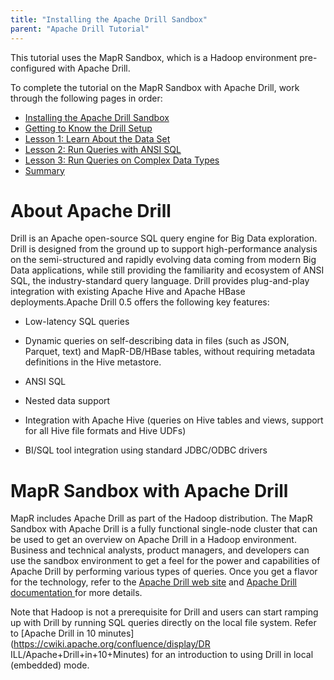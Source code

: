 ```yaml
---
title: "Installing the Apache Drill Sandbox"
parent: "Apache Drill Tutorial"
---
```

This tutorial uses the MapR Sandbox, which is a Hadoop environment pre-configured with Apache Drill.

To complete the tutorial on the MapR Sandbox with Apache Drill, work through
the following pages in order:

  * [Installing the Apache Drill Sandbox](/confluence/display/DRILL/Installing+the+Apache+Drill+Sandbox)
  * [Getting to Know the Drill Setup](/confluence/display/DRILL/Getting+to+Know+the+Drill+Setup)
  * [Lesson 1: Learn About the Data Set](/confluence/display/DRILL/Lesson+1%3A+Learn+About+the+Data+Set)
  * [Lesson 2: Run Queries with ANSI SQL](/confluence/display/DRILL/Lesson+2%3A+Run+Queries+with+ANSI+SQL)
  * [Lesson 3: Run Queries on Complex Data Types](/confluence/display/DRILL/Lesson+3%3A+Run+Queries+on+Complex+Data+Types)
  * [Summary](/confluence/display/DRILL/Summary)

# About Apache Drill

Drill is an Apache open-source SQL query engine for Big Data exploration.
Drill is designed from the ground up to support high-performance analysis on
the semi-structured and rapidly evolving data coming from modern Big Data
applications, while still providing the familiarity and ecosystem of ANSI SQL,
the industry-standard query language. Drill provides plug-and-play integration
with existing Apache Hive and Apache HBase deployments.Apache Drill 0.5 offers
the following key features:

  * Low-latency SQL queries

  * Dynamic queries on self-describing data in files (such as JSON, Parquet, text) and MapR-DB/HBase tables, without requiring metadata definitions in the Hive metastore.

  * ANSI SQL

  * Nested data support

  * Integration with Apache Hive (queries on Hive tables and views, support for all Hive file formats and Hive UDFs)

  * BI/SQL tool integration using standard JDBC/ODBC drivers

# MapR Sandbox with Apache Drill

MapR includes Apache Drill as part of the Hadoop distribution. The MapR
Sandbox with Apache Drill is a fully functional single-node cluster that can
be used to get an overview on Apache Drill in a Hadoop environment. Business
and technical analysts, product managers, and developers can use the sandbox
environment to get a feel for the power and capabilities of Apache Drill by
performing various types of queries. Once you get a flavor for the technology,
refer to the [Apache Drill web site](http://incubator.apache.org/drill/) and
[Apache Drill documentation
](https://cwiki.apache.org/confluence/display/DRILL/Apache+Drill+Wiki)for more
details.

Note that Hadoop is not a prerequisite for Drill and users can start ramping
up with Drill by running SQL queries directly on the local file system. Refer
to [Apache Drill in 10 minutes](https://cwiki.apache.org/confluence/display/DR
ILL/Apache+Drill+in+10+Minutes) for an introduction to using Drill in local
(embedded) mode.